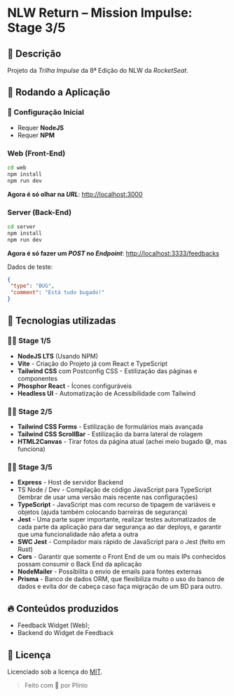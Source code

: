 # NLW Return – Mission Impulse: Stage 3/5

## 📄 Descrição

Projeto da _Trilha Impulse_ da 8ª Edição do NLW da _RocketSeat_.

## 🚀 Rodando a Aplicação

### 🔧 Configuração Inicial

- Requer **NodeJS**
- Requer **NPM**

### Web (Front-End)

```sh
cd web
npm install
npm run dev
```

**Agora é só olhar na _URL_**: <http://localhost:3000>

### Server (Back-End)

```sh
cd server
npm install
npm run dev
```

**Agora é só fazer um _POST_ no _Endpoint_**: <http://localhost:3333/feedbacks>

Dados de teste:

```json
{
 "type": "BUG",
 "comment": "Está tudo bugado!"
}
```

## 🔧 Tecnologias utilizadas

### 👨‍🚀 Stage 1/5

- **NodeJS LTS** (Usando NPM)
- **Vite** - Criação do Projeto já com React e TypeScript
- **Tailwind CSS** com Postconfig CSS - Estilização das páginas e componentes
- **Phosphor React** - Ícones configuráveis
- **Headless UI** - Automatização de Acessibilidade com Tailwind

### 👨‍🚀 Stage 2/5

- **Tailwind CSS Forms** - Estilização de formulários mais avançada
- **Tailwind CSS ScrollBar** - Estilização da barra lateral de rolagem
- **HTML2Canvas** - Tirar fotos da página atual (achei meio bugado 😅, mas funciona)

### 👨‍🚀 Stage 3/5

- **Express** - Host de servidor Backend
- TS Node / Dev - Compilação de código JavaScript para TypeScript (lembrar de usar uma versão mais recente nas configurações)
- **TypeScript** - JavaScript mas com recurso de tipagem de variáveis e objetos (ajuda também colocando barreiras de segurança)
- **Jest** - Uma parte super importante, realizar testes automatizados de cada parte da aplicação para dar segurança ao dar deploys, e garantir que uma funcionalidade não afeta a outra
- **SWC Jest** - Compilador mais rápido de JavaScript para o Jest (feito em Rust)
- **Cors** - Garantir que somente o Front End de um ou mais IPs conhecidos possam consumir o Back End da aplicação
- **NodeMailer** - Possibilita o envio de emails para fontes externas
- **Prisma** - Banco de dados ORM, que flexibiliza muito o uso do banco de dados e evita dor de cabeça caso faça migração de um BD para outro.

## 🔥 Conteúdos produzidos

- Feedback Widget (Web);
- Backend do Widget de Feedback

## 📝 Licença

Licenciado sob a licença do [MIT](LICENSE.txt).

> Feito com 💜 por Plínio
